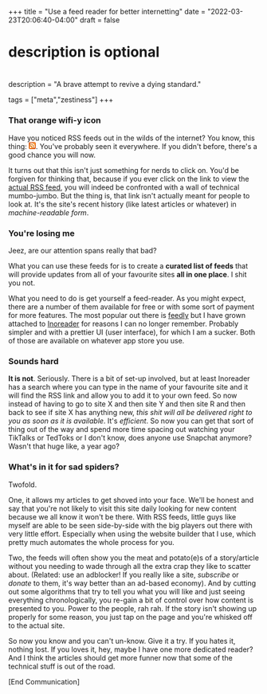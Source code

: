 +++
title = "Use a feed reader for better internetting"
date = "2022-03-23T20:06:40-04:00"
draft = false
#
# description is optional
#
description = "A brave attempt to revive a dying standard."

tags = ["meta","zestiness"]
+++

### That orange wifi-y icon

Have you noticed RSS feeds out in the wilds of the internet? You know, this thing: ![rss icon](super-rss.png). You've probably seen it everywhere. If you didn't before, there's a good chance you will now.

It turns out that this isn't just something for nerds to click on. You'd be forgiven for thinking that, because if you ever click on the link to view the [actual RSS feed](/index.xml), you will indeed be confronted with a wall of technical mumbo-jumbo. But the thing is, that link isn't actually meant for people to look at. It's the site's recent history (like latest articles or whatever) in *machine-readable form*.

### You're losing me

Jeez, are our attention spans really that bad?

What you can use these feeds for is to create a **curated list of feeds** that will provide updates from all of your favourite sites **all in one place**. I shit you not.

What you need to do is get yourself a feed-reader. As you might expect, there are a number of them available for free or with some sort of payment for more features. The most popular out there is [feedly](https://feedly.com/) but I have grown attached to [Inoreader](https://www.inoreader.com/) for reasons I can no longer remember. Probably simpler and with a prettier UI (user interface), for which I am a sucker. Both of those are available on whatever app store you use.

### Sounds hard

**It is not**. Seriously. There is a bit of set-up involved, but at least Inoreader has a search where you can type in the name of your favourite site and it will find the RSS link and allow you to add it to your own feed. So now instead of having to go to site X and then site Y and then site R and then back to see if site X has anything new, *this shit will all be delivered right to you as soon as it is available*.  It's *efficient*. So now you can get that sort of thing out of the way and spend more time spacing out watching your TikTalks or TedToks or I don't know, does anyone use Snapchat anymore? Wasn't that huge like, a year ago?


### What's in it for sad spiders?

Twofold.

One, it allows my articles to get shoved into your face. We'll be honest and say that you're not likely to visit this site daily looking for new content because we all know it won't be there. With RSS feeds, little guys like myself are able to be seen side-by-side with the big players out there with very little effort. Especially when using the website builder that I use, which pretty much automates the whole process for you.

Two, the feeds will often show you the meat and potato(e)s of a story/article without you needing to wade through all the extra crap they like to scatter about. (Related: use an adblocker! If you really like a site, *subscribe* or *donate* to them, it's way better than an ad-based economy). And by cutting out some algorithms that try to tell you what you will like and just seeing everything chronologically, you re-gain a bit of control over how content is presented to you. Power to the people, rah rah. If the story isn't showing up properly for some reason, you just tap on the page and you're whisked off to the actual site.

So now you know and you can't un-know. Give it a try. If you hates it, nothing lost. If you loves it, hey, maybe I have one more dedicated reader? And I think the articles should get more funner now that some of the technical stuff is out of the road.

[End Communication]
